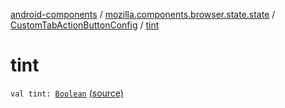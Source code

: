 [android-components](../../index.md) / [mozilla.components.browser.state.state](../index.md) / [CustomTabActionButtonConfig](index.md) / [tint](./tint.md)

# tint

`val tint: `[`Boolean`](https://kotlinlang.org/api/latest/jvm/stdlib/kotlin/-boolean/index.html) [(source)](https://github.com/mozilla-mobile/android-components/blob/master/components/browser/state/src/main/java/mozilla/components/browser/state/state/CustomTabConfig.kt#L77)